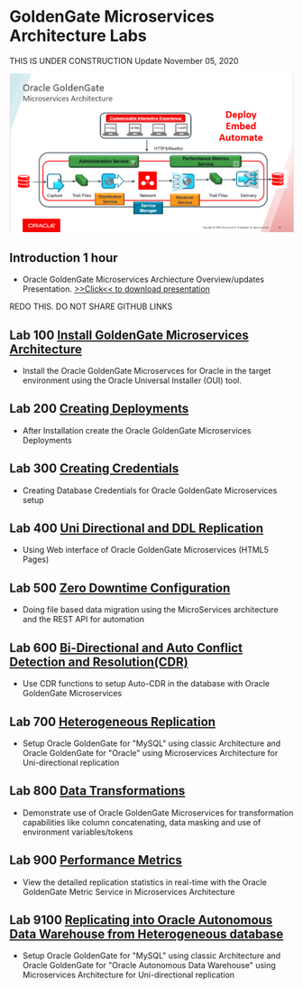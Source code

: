 # GoldenGate Microservices Architecture Labs

THIS IS UNDER CONSTRUCTION
Update November 05, 2020


![](images/100/GGMicroServicesArchitecture.png)


## Introduction	1 hour 

- Oracle GoldenGate Microservices Archiecture Overview/updates Presentation. [>>Click<< to download presentation](https://github.com/OracleCPS/GGMicroservices/raw/master/GG18.1_Workshop.pptx)

REDO THIS.  DO NOT SHARE GITHUB LINKS
## Lab 100	[Install GoldenGate Microservices Architecture](https://oraclecps.github.io/GGMicroservices/CloudWorkshop_GoldenGate%20Microservices_100.html)

- Install the Oracle GoldenGate Microservces for Oracle in the target environment using the Oracle Universal Installer (OUI) tool.


## Lab 200	[Creating Deployments](https://oraclecps.github.io/GGMicroservices/CloudWorkshop_GoldenGate%20Microservices_200.html)
- After Installation create the Oracle GoldenGate Microservices Deployments

## Lab 300	[Creating Credentials](https://oraclecps.github.io/GGMicroservices/CloudWorkshop_GoldenGate%20Microservices_300.html)
- Creating Database Credentials for Oracle GoldenGate Microservices setup


## Lab 400	[Uni Directional and DDL Replication](https://oraclecps.github.io/GGMicroservices/CloudWorkshop_GoldenGate%20Microservices_400.html)
- Using Web interface of Oracle GoldenGate Microservices  (HTML5 Pages)

		
## Lab 500	[Zero Downtime Configuration](https://oraclecps.github.io/GGMicroservices/CloudWorkshop_GoldenGate%20Microservices_500.html)
- Doing file based data migration using the MicroServices architecture and the REST API for automation


## Lab 600	[Bi-Directional and Auto Conflict Detection and Resolution(CDR)](https://oraclecps.github.io/GGMicroservices/CloudWorkshop_GoldenGate%20Microservices_600.html)
- Use CDR functions to setup Auto-CDR in the database with Oracle GoldenGate Microservices
		
## Lab 700	[Heterogeneous Replication](https://oraclecps.github.io/GGMicroservices/CloudWorkshop_GoldenGate%20Microservices_700.html)
- Setup Oracle GoldenGate for "MySQL" using classic Architecture and Oracle GoldenGate for "Oracle" using Microservices Architecture for Uni-directional replication
		
## Lab 800	[Data Transformations](https://oraclecps.github.io/GGMicroservices/CloudWorkshop_GoldenGate%20Microservices_800.html)
- Demonstrate use of Oracle GoldenGate Microservices for transformation capabilities like column concatenating, data masking and use of environment variables/tokens
		
## Lab 900	[Performance Metrics](https://oraclecps.github.io/GGMicroservices/CloudWorkshop_GoldenGate%20Microservices_900.html)		
- View the detailed replication statistics in real-time with the Oracle GoldenGate Metric Service in Microservices Architecture

## Lab 9100 	[Replicating into Oracle Autonomous Data Warehouse from Heterogeneous database](https://oraclecps.github.io/GGMicroservices/CloudWorkshop_GoldenGate%20Microservices_9100.html)
- Setup Oracle GoldenGate for "MySQL" using classic Architecture and Oracle GoldenGate for "Oracle Autonomous Data Warehouse" using Microservices Architecture for Uni-directional replication
